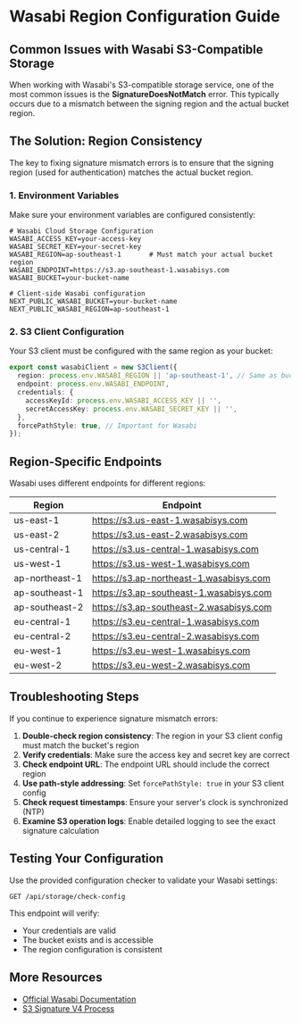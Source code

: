 # Wasabi Region Configuration Guide

## Common Issues with Wasabi S3-Compatible Storage

When working with Wasabi's S3-compatible storage service, one of the most common issues is the **SignatureDoesNotMatch** error. This typically occurs due to a mismatch between the signing region and the actual bucket region.

## The Solution: Region Consistency

The key to fixing signature mismatch errors is to ensure that the signing region (used for authentication) matches the actual bucket region.

### 1. Environment Variables

Make sure your environment variables are configured consistently:

```
# Wasabi Cloud Storage Configuration
WASABI_ACCESS_KEY=your-access-key
WASABI_SECRET_KEY=your-secret-key
WASABI_REGION=ap-southeast-1       # Must match your actual bucket region
WASABI_ENDPOINT=https://s3.ap-southeast-1.wasabisys.com
WASABI_BUCKET=your-bucket-name

# Client-side Wasabi configuration
NEXT_PUBLIC_WASABI_BUCKET=your-bucket-name
NEXT_PUBLIC_WASABI_REGION=ap-southeast-1
```

### 2. S3 Client Configuration

Your S3 client must be configured with the same region as your bucket:

```typescript
export const wasabiClient = new S3Client({
  region: process.env.WASABI_REGION || 'ap-southeast-1', // Same as bucket region
  endpoint: process.env.WASABI_ENDPOINT,
  credentials: {
    accessKeyId: process.env.WASABI_ACCESS_KEY || '',
    secretAccessKey: process.env.WASABI_SECRET_KEY || '',
  },
  forcePathStyle: true, // Important for Wasabi
});
```

## Region-Specific Endpoints

Wasabi uses different endpoints for different regions:

| Region | Endpoint |
|--------|----------|
| us-east-1 | https://s3.us-east-1.wasabisys.com |
| us-east-2 | https://s3.us-east-2.wasabisys.com |
| us-central-1 | https://s3.us-central-1.wasabisys.com |
| us-west-1 | https://s3.us-west-1.wasabisys.com |
| ap-northeast-1 | https://s3.ap-northeast-1.wasabisys.com |
| ap-southeast-1 | https://s3.ap-southeast-1.wasabisys.com |
| ap-southeast-2 | https://s3.ap-southeast-2.wasabisys.com |
| eu-central-1 | https://s3.eu-central-1.wasabisys.com |
| eu-central-2 | https://s3.eu-central-2.wasabisys.com |
| eu-west-1 | https://s3.eu-west-1.wasabisys.com |
| eu-west-2 | https://s3.eu-west-2.wasabisys.com |

## Troubleshooting Steps

If you continue to experience signature mismatch errors:

1. **Double-check region consistency**: The region in your S3 client config must match the bucket's region
2. **Verify credentials**: Make sure the access key and secret key are correct
3. **Check endpoint URL**: The endpoint URL should include the correct region
4. **Use path-style addressing**: Set `forcePathStyle: true` in your S3 client config
5. **Check request timestamps**: Ensure your server's clock is synchronized (NTP)
6. **Examine S3 operation logs**: Enable detailed logging to see the exact signature calculation

## Testing Your Configuration

Use the provided configuration checker to validate your Wasabi settings:

```
GET /api/storage/check-config
```

This endpoint will verify:
- Your credentials are valid
- The bucket exists and is accessible
- The region configuration is consistent

## More Resources

- [Official Wasabi Documentation](https://wasabi-support.zendesk.com/hc/en-us)
- [S3 Signature V4 Process](https://docs.aws.amazon.com/AmazonS3/latest/API/sig-v4-authenticating-requests.html)
